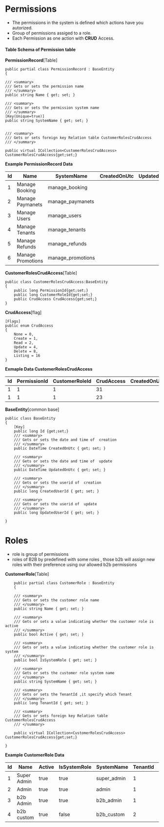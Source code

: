 # Permissions

- The permissions in the system is defined which actions have you autorized. 
- Group of permissions assiged to a role.
- Each Permission as one action with **CRUD** Access.

#### Table Schema of Permission table

**PermissionRecord**[Table]

    public partial class PermissionRecord : BaseEntity
    {
    
    /// <summary>
    /// Gets or sets the permission name
    /// </summary>
    public string Name { get; set; }

    /// <summary>
    /// Gets or sets the permission system name
    /// </summary>
    [Key(Unique=true)]
    public string SystemName { get; set; }

    
    /// <summary>
    /// Gets or sets foreign key Relation table CustomerRolesCrudAccess
    /// </summary>

    public virtual ICollection<CustomerRolesCrudAccess> CustomerRolesCrudAccess{get;set;}


**Example PermissionRecord Data**

| Id 	| Name              	| SystemName        	| CreatedOnUtc 	| UpdatedOnUtc 	| CreatedUserId 	| UpdatedUserId 	|
|----	|-------------------	|-------------------	|--------------	|--------------	|---------------	|---------------	|
| 1  	| Manage Booking    	| manage_booking    	|              	|              	| 1             	| 1             	|
| 2  	| Manage Paymanets  	| manage_paymanets  	|              	|              	| 1             	| 1             	|
| 3  	| Manage Users      	| manage_users      	|              	|              	| 1             	| 1             	|
| 4  	| Manage Tenants    	| manage_tenants    	|              	|              	| 1             	| 1             	|
| 5  	| Manage Refunds    	| manage_refunds    	|              	|              	| 1             	| 1             	|
| 6  	| Manage Promotions 	| manage_promotions 	|              	|              	| 1             	| 1             	|




**CustomerRolesCrudAccess**[Table]
    
    public class CustomerRolesCrudAccess:BaseEntity
    {
        public long PermissionId{get;set;}
        public long CustomerRoleId{get;set;}
        public CrudAccess CrudAccess{get;set;}
    }
**CrudAccess**[flag]

    [Flags]
    public enum CrudAccess
    {
        None = 0,
        Create = 1,
        Read = 2,
        Update = 4,
        Delete = 8,
        Listing = 16
    }


**Exmaple Data CustomerRolesCrudAccess**

| Id 	| PermissionId 	| CustomerRoleId 	| CrudAccess 	| CreatedOnUtc 	| UpdatedOnUtc 	| CreatedUserId 	| UpdatedUserId 	|
|----	|--------------	|----------------	|------------	|--------------	|--------------	|---------------	|---------------	|
| 1  	| 1            	| 1              	| 31         	|              	|              	| 1             	| 1             	|
| 1  	| 1            	| 1              	| 23         	|              	|              	| 1             	| 1             	|


**BaseEntity**[common base]

    public class BaseEntity
    {
        [Key]
        public long Id {get;set;}
        /// <summary>
        /// Gets or sets the date and time of  creation
        /// </summary>
        public DateTime CreatedOnUtc { get; set; }

        /// <summary>
        /// Gets or sets the date and time of  update
        /// </summary>
        public DateTime UpdatedOnUtc { get; set; }

        /// <summary>
        /// Gets or sets the userid of  creation
        /// </summary>
        public long CreatedUserId { get; set; }

        /// <summary>
        /// Gets or sets the userid of  update
        /// </summary>
        public long UpdatedUserId { get; set; }

    }


# Roles

- role is group of permissions
- roles of B2B by predefined with some roles , those b2b will assign new roles with their preference using our allowed b2b permissions

**CustomerRole**[Table]

        public partial class CustomerRole : BaseEntity
        {

        /// <summary>
        /// Gets or sets the customer role name
        /// </summary>
        public string Name { get; set; }

        /// <summary>
        /// Gets or sets a value indicating whether the customer role is active
        /// </summary>
        public bool Active { get; set; }

        /// <summary>
        /// Gets or sets a value indicating whether the customer role is system
        /// </summary>
        public bool IsSystemRole { get; set; }

        /// <summary>
        /// Gets or sets the customer role system name
        /// </summary>
        public string SystemName { get; set; }

        /// <summary>
        /// Gets or sets the TenantId ,it specify which Tenant
        /// </summary>
        public long TenantId { get; set; }

        /// <summary>
        /// Gets or sets foreign key Relation table CustomerRolesCrudAccess
        /// </summary>

        public virtual ICollection<CustomerRolesCrudAccess> CustomerRolesCrudAccess{get;set;}

    }



**Example CustomerRole Data**

| Id 	| Name        	| Active 	| IsSystemRole 	| SystemName  	| TenantId 	| CreatedOnUtc 	| UpdatedOnUtc 	| CreatedUserId 	| UpdatedUserId 	|
|----	|-------------	|--------	|--------------	|-------------	|----------	|--------------	|--------------	|---------------	|---------------	|
| 1  	| Super Admin 	| true   	| true         	| super_admin 	| 1        	|              	|              	| 1             	| 1             	|
| 2  	| Admin       	| true   	| true         	| admin       	| 1        	|              	|              	| 1             	| 1             	|
| 3  	| b2b Admin   	| true   	| true         	| b2b_admin   	| 1        	|              	|              	| 1             	| 1             	|
| 4  	| b2b custom  	| true   	| false        	| b2b_custom  	| 2        	|              	|              	| 1             	| 1             	|
